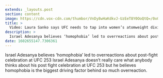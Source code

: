 ```yaml
--- 
extends: _layouts.post 
section: content 
image: https://cdn.vox-cdn.com/thumbor/VnDy8wHaKdkvJ-UzEeT8Y0OoQtQ=/0x0:1920x1005/fit-in/1200x630/cdn.vox-cdn.com/uploads/chorus_asset/file/21956110/SankoYT.jpg 
title: > 
  Video: Laura Sanko says UFC needs to tap into women’s atomweight division 
description: > 
  Israel Adesanya believes ‘homophobia’ led to overreactions about post-fight celebration at UFC 253 Israel Adesanya doesn’t really care what anybody thinks about his post fight celebration at UFC 253 but he believes homophobia is the biggest driving factor behind so much overreaction. 
date: 1602655147.7306361 
--- 
```

Israel Adesanya believes ‘homophobia’ led to overreactions about post-fight celebration at UFC 253 Israel Adesanya doesn’t really care what anybody thinks about his post fight celebration at UFC 253 but he believes homophobia is the biggest driving factor behind so much overreaction.